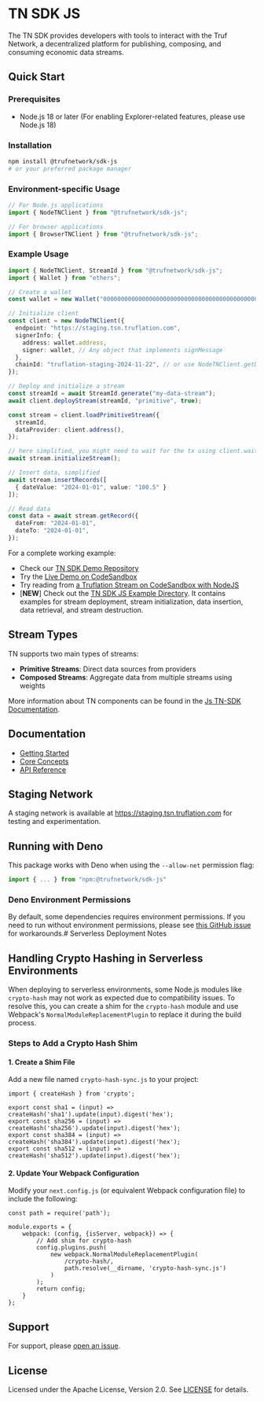 # TN SDK JS

The TN SDK provides developers with tools to interact with the Truf Network, a decentralized platform for publishing, composing, and consuming economic data streams.

## Quick Start

### Prerequisites
- Node.js 18 or later (For enabling Explorer-related features, please use Node.js 18)

### Installation
```bash
npm install @trufnetwork/sdk-js
# or your preferred package manager
```

### Environment-specific Usage

```ts
// For Node.js applications
import { NodeTNClient } from "@trufnetwork/sdk-js";

// For browser applications
import { BrowserTNClient } from "@trufnetwork/sdk-js";
```

### Example Usage

```ts
import { NodeTNClient, StreamId } from "@trufnetwork/sdk-js";
import { Wallet } from "ethers";

// Create a wallet
const wallet = new Wallet("0000000000000000000000000000000000000000000000000000000000000001");

// Initialize client
const client = new NodeTNClient({
  endpoint: "https://staging.tsn.truflation.com",
  signerInfo: {
    address: wallet.address,
    signer: wallet, // Any object that implements signMessage
  },
  chainId: "truflation-staging-2024-11-22", // or use NodeTNClient.getDefaultChainId()
});

// Deploy and initialize a stream
const streamId = await StreamId.generate("my-data-stream");
await client.deployStream(streamId, "primitive", true);

const stream = client.loadPrimitiveStream({
  streamId,
  dataProvider: client.address(),
});

// here simplified, you might need to wait for the tx using client.waitForTx
await stream.initializeStream();

// Insert data, simplified
await stream.insertRecords([
  { dateValue: "2024-01-01", value: "100.5" }
]);

// Read data
const data = await stream.getRecord({
  dateFrom: "2024-01-01",
  dateTo: "2024-01-01",
});
```

For a complete working example:
- Check our [TN SDK Demo Repository](https://github.com/truflation/tsn-sdk-demo)
- Try the [Live Demo on CodeSandbox](https://codesandbox.io/p/devbox/m2r3tt?file=%2Fsrc%2Froutes%2F%2Bpage.svelte)
- Try reading from [a Truflation Stream on CodeSandbox with NodeJS](https://codesandbox.io/p/devbox/rtm7mn?file=%2Findex.ts%3A22%2C11)
- [**NEW**] Check out the [TN SDK JS Example Directory](./examples). It contains examples for stream deployment, stream initialization, data insertion, data retrieval, and stream destruction.

## Stream Types

TN supports two main types of streams:

- **Primitive Streams**: Direct data sources from providers
- **Composed Streams**: Aggregate data from multiple streams using weights

More information about TN components can be found in the [Js TN-SDK Documentation](https://github.com/trufnetwork/sdk-js/blob/main/docs/api-reference.md).

## Documentation

- [Getting Started](./docs/getting-started.md)
- [Core Concepts](./docs/core-concepts.md)
- [API Reference](./docs/api-reference.md)

## Staging Network

A staging network is available at https://staging.tsn.truflation.com for testing and experimentation.

## Running with Deno

This package works with Deno when using the `--allow-net` permission flag:

```ts
import { ... } from "npm:@trufnetwork/sdk-js"
```

### Deno Environment Permissions

By default, some dependencies requires environment permissions. If you need to run without environment permissions, please see [this GitHub issue](https://github.com/denoland/deno/issues/20898#issuecomment-2500396620) for workarounds.# Serverless Deployment Notes

## Handling Crypto Hashing in Serverless Environments

When deploying to serverless environments, some Node.js modules like `crypto-hash` may not work as expected due to
compatibility issues. To resolve this, you can create a shim for the `crypto-hash` module and use
Webpack's `NormalModuleReplacementPlugin` to replace it during the build process.

### Steps to Add a Crypto Hash Shim

#### 1. Create a Shim File

Add a new file named `crypto-hash-sync.js` to your project:

```
import { createHash } from 'crypto';

export const sha1 = (input) => createHash('sha1').update(input).digest('hex');
export const sha256 = (input) => createHash('sha256').update(input).digest('hex');
export const sha384 = (input) => createHash('sha384').update(input).digest('hex');
export const sha512 = (input) => createHash('sha512').update(input).digest('hex');
```

#### 2. Update Your Webpack Configuration

Modify your `next.config.js` (or equivalent Webpack configuration file) to include the following:

```
const path = require('path');

module.exports = {
    webpack: (config, {isServer, webpack}) => {
        // Add shim for crypto-hash
        config.plugins.push(
            new webpack.NormalModuleReplacementPlugin(
                /crypto-hash/,
                path.resolve(__dirname, 'crypto-hash-sync.js')
            )
        );
        return config;
    }
};
```

## Support

For support, please [open an issue](https://github.com/trufnetwork/sdk-js/issues).

## License

Licensed under the Apache License, Version 2.0. See [LICENSE](LICENSE.md) for details.
